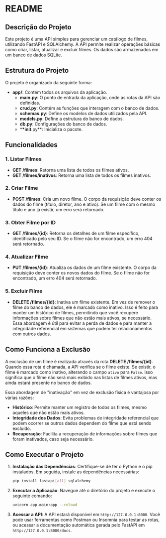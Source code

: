 # README

## Descrição do Projeto

Este projeto é uma API simples para gerenciar um catálogo de filmes, utilizando FastAPI e SQLAlchemy. A API permite realizar operações básicas como criar, listar, atualizar e excluir filmes. Os dados são armazenados em um banco de dados SQLite.

## Estrutura do Projeto

O projeto é organizado da seguinte forma:

- **app/**: Contém todos os arquivos da aplicação.
  - **main.py**: O ponto de entrada da aplicação, onde as rotas da API são definidas.
  - **crud.py**: Contém as funções que interagem com o banco de dados.
  - **schemas.py**: Define os modelos de dados utilizados pela API.
  - **models.py**: Define a estrutura do banco de dados.
  - **db.py**: Configurações do banco de dados.
  - \***\*init**.py\*\*: Inicializa o pacote.

## Funcionalidades

### 1. Listar Filmes

- **GET /filmes**: Retorna uma lista de todos os filmes ativos.
- **GET /filmes/inativos**: Retorna uma lista de todos os filmes inativos.

### 2. Criar Filme

- **POST /filmes**: Cria um novo filme. O corpo da requisição deve conter os dados do filme (título, diretor, ano e ativo). Se um filme com o mesmo título e ano já existir, um erro será retornado.

### 3. Obter Filme por ID

- **GET /filmes/{id}**: Retorna os detalhes de um filme específico, identificado pelo seu ID. Se o filme não for encontrado, um erro 404 será retornado.

### 4. Atualizar Filme

- **PUT /filmes/{id}**: Atualiza os dados de um filme existente. O corpo da requisição deve conter os novos dados do filme. Se o filme não for encontrado, um erro 404 será retornado.

### 5. Excluir Filme

- **DELETE /filmes/{id}**: Inativa um filme existente. Em vez de remover o filme do banco de dados, ele é marcado como inativo. Isso é feito para manter um histórico de filmes, permitindo que você recupere informações sobre filmes que não estão mais ativos, se necessário. Essa abordagem é útil para evitar a perda de dados e para manter a integridade referencial em sistemas que podem ter relacionamentos com outros dados.

## Como Funciona a Exclusão

A exclusão de um filme é realizada através da rota **DELETE /filmes/{id}**. Quando essa rota é chamada, a API verifica se o filme existe. Se existir, o filme é marcado como inativo, alterando o campo `ativo` para `False`. Isso significa que o filme não será mais exibido nas listas de filmes ativos, mas ainda estará presente no banco de dados.

Essa abordagem de "inativação" em vez de exclusão física é vantajosa por várias razões:

- **Histórico**: Permite manter um registro de todos os filmes, mesmo aqueles que não estão mais ativos.
- **Integridade dos Dados**: Evita problemas de integridade referencial que podem ocorrer se outros dados dependem do filme que está sendo excluído.
- **Recuperação**: Facilita a recuperação de informações sobre filmes que foram inativados, caso seja necessário.

## Como Executar o Projeto

1. **Instalação das Dependências**: Certifique-se de ter o Python e o pip instalados. Em seguida, instale as dependências necessárias:

   ```bash
   pip install fastapi[all] sqlalchemy
   ```

2. **Executar a Aplicação**: Navegue até o diretório do projeto e execute o seguinte comando:

   ```bash
   uvicorn app.main:app --reload
   ```

3. **Acessar a API**: A API estará disponível em `http://127.0.0.1:8000`. Você pode usar ferramentas como Postman ou Insomnia para testar as rotas, ou acessar a documentação automática gerada pelo FastAPI em `http://127.0.0.1:8000/docs`.
